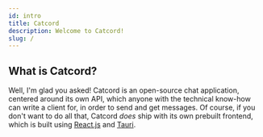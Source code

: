 ```yaml
---
id: intro
title: Catcord
description: Welcome to Catcord!
slug: /
---
```


## What is Catcord?

Well, I'm glad you asked! Catcord is an open-source chat application, centered around its own API,
which anyone with the technical know-how can write a client for, in order to send and get messages.
Of course, if you don't want to do all that, Catcord *does* ship with its own prebuilt frontend,
which is built using [React.js](https://reactjs.org/) and [Tauri](https://tauri.studio/en/). 

